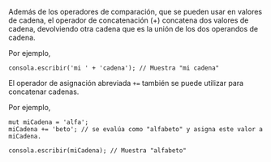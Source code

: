 Además de los operadores de comparación, que se pueden usar en valores de cadena, el operador de concatenación (+) concatena dos valores de cadena, devolviendo otra cadena que es la unión de los dos operandos de cadena.

Por ejemplo,

<InlinePlayground>

```esjs
consola.escribir('mi ' + 'cadena'); // Muestra "mi cadena"
```

</InlinePlayground>

El operador de asignación abreviada `+=` también se puede utilizar para concatenar cadenas.

Por ejemplo,

<InlinePlayground>

```esjs
mut miCadena = 'alfa';
miCadena += 'beto'; // se evalúa como "alfabeto" y asigna este valor a miCadena.

consola.escribir(miCadena); // Muestra "alfabeto"
```

</InlinePlayground>
